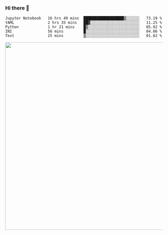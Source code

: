 ### Hi there 👋

<!--START_SECTION:waka-->
```text
Jupyter Notebook   16 hrs 49 mins  ██████████████████▒░░░░░░   73.19 % 
YAML               2 hrs 35 mins   ██▓░░░░░░░░░░░░░░░░░░░░░░   11.25 % 
Python             1 hr 21 mins    █▒░░░░░░░░░░░░░░░░░░░░░░░   05.92 % 
INI                56 mins         █░░░░░░░░░░░░░░░░░░░░░░░░   04.06 % 
Text               25 mins         ▒░░░░░░░░░░░░░░░░░░░░░░░░   01.82 % 
```
<!--END_SECTION:waka-->

<img src="https://wakatime.com/share/@QuantumA/fc1cfcd9-4c6f-41e9-9c18-f86f6df42a11.svg?sanitize=true" width="600">

<!--
**QuantumA/QuantumA** is a ✨ _special_ ✨ repository because its `README.md` (this file) appears on your GitHub profile.

Here are some ideas to get you started:

- 🔭 I’m currently working on ...
- 🌱 I’m currently learning ...
- 👯 I’m looking to collaborate on ...
- 🤔 I’m looking for help with ...
- 💬 Ask me about ...
- 📫 How to reach me: ...
- 😄 Pronouns: ...
- ⚡ Fun fact: ...
-->
